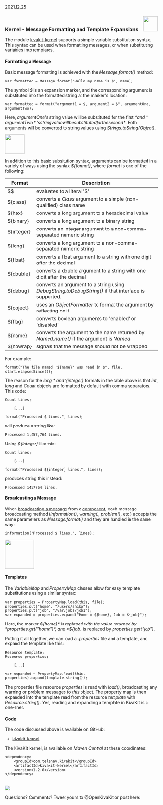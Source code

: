 2021.12.25

### Kernel - Message Formatting and Template Expansions &nbsp;&nbsp; <img src="https://www.state-of-the-art.org/graphics/nucleus/nucleus.svg" width="48"/>

The module [kivakit-kernel](https://github.com/Telenav/kivakit/tree/master/kivakit-kernel) supports a simple variable substitution syntax. This syntax
can be used when formatting messages, or when substituting variables into templates.

#### Formatting a Message

Basic message formatting is achieved with the *Message.format()* method:

    var formatted = Message.format("Hello my name is $", name);

The symbol *$* is an expansion marker, and the corresponding argument is substituted into the 
formatted string at the marker's location:

    var formatted = format("argument1 = $, argument2 = $", argumentOne, argumentTwo);

Here, *argumentOne*'s string value will be substituted for the first *$* and *argumentTwo*'s string
value will be substituted for the second *$*. Both arguments will be converted to string values using 
*Strings.toString(Object)*. 

<img src="https://www.state-of-the-art.org/graphics/string/string.svg" width="64"/>

In addition to this basic subsitution syntax, arguments can be formatted in a variety of ways using the syntax *${format}*, where *format* is one of the following:

| Format     | Description                                                                                          |
|------------|------------------------------------------------------------------------------------------------------|
| $$         | evaluates to a literal '$'                                                                           |
| ${class}   | converts a *Class* argument to a simple (non-qualified) class name                                   |
| ${hex}     | converts a long argument to a hexadecimal value                                                      |
| ${binary}  | converts a long argument to a binary string                                                          |
| ${integer} | converts an integer argument to a non-comma-separated numeric string                                 |
| ${long}    | converts a long argument to a non-comma-separated numeric string                                     |
| ${float}   | converts a float argument to a string with one digit after the decimal                               |
| ${double}  | converts a double argument to a string with one digit after the decimal                              |
| ${debug}   | converts an argument to a string using *DebugString.toDebugString()* if that interface is supported. |
| ${object}  | uses an *ObjectFormatter* to format the argument by reflecting on it                                 |
| ${flag}    | converts boolean arguments to 'enabled' or 'disabled'                                                |
| ${name}    | converts the argument to the name returned by *Named.name()* if the argument is *Named*              |
| ${nowrap}  | signals that the message should not be wrapped                                                       |

For example:

    format("The file named '${name}' was read in $", file, start.elapsedSince());

The reason for the *${long}* and *${integer}* formats in the table above is that *int*, *long* and *Count* objects are formatted by default
with comma separators. This code:

    Count lines;

        [...]

    format("Processed $ lines.", lines);

will produce a string like:

    Processed 1,457,764 lines.

Using *${integer}* like this:

    Count lines;

        [...]

    format("Processed ${integer} lines.", lines);

produces string this instead:

    Processed 1457764 lines.

#### Broadcasting a Message

When [broadcasting a message](2021-07-07-broadcaster.md) from a [component](2021-08-02-components-and-settings.md), 
each message broadcasting method (*information()*, *warning()*, *problem()*, etc.) accepts the same parameters as 
*Message.format()* and they are handled in the same way:

    information("Processed $ lines.", lines);

<img src="https://www.state-of-the-art.org/graphics/broadcaster-listener/broadcaster-listener.svg" width="96"/>

#### Templates

The *VariableMap* and *PropertyMap* classes allow for easy template substitutions
using a similar syntax:

    var properties = PropertyMap.load(this, file);
    properties.put("home", "/users/shibo");
    properties.put("job", "/var/jobs/job1");
    var expanded = properties.expand("Home = ${home}, Job = ${job}");

Here, the marker *${home}* is replaced with the value returned by *properties.get("home")*,
and *${job}* is replaced by *properties.get("job")*.

Putting it all together, we can load a *.properties* file and a template, and expand
the template like this:

    Resource template;
    Resource properties;

        [...]

    var expanded = PropertyMap.load(this, properties).expand(template.string());

The properties file resource *properties* is read with *load()*, broadcasting any warning or
problem messages to *this* object. The property map is then expanded into the template 
read from the resource *template* with *Resource.string()*. Yes, reading and expanding a 
template in KivaKit is a one-liner.

#### Code

The code discussed above is available on GitHub:

 - [kivakit-kernel](https://github.com/Telenav/kivakit/tree/master/kivakit-kernel)  

The KivaKit kernel, is available on *Maven Central* at these coordinates:

    <dependency>
        <groupId>com.telenav.kivakit</groupId>
        <artifactId>kivakit-kernel</artifactId>
        <version>1.2.0</version>
    </dependency>

<br/>

<img src="https://telenav.github.io/telenav-assets/images/separators/horizontal-line-512.png" srcset="https://telenav.github.io/telenav-assets/images/separators/horizontal-line-512-2x.png 2x" />

Questions? Comments? Tweet yours to @OpenKivaKit or post here:

<script
  async
  src="https://utteranc.es/client.js"
  repo="jonathanlocke/jonathanlocke.github.io"
  issue-term="formatting"
  theme="github-dark"
  crossorigin="anonymous"
></script>
